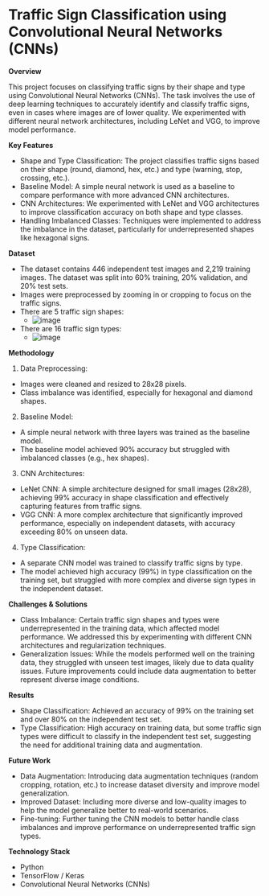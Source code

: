 # Traffic Sign Classification using Convolutional Neural Networks (CNNs)

**Overview**

This project focuses on classifying traffic signs by their shape and type using Convolutional Neural Networks (CNNs). The task involves the use of deep learning techniques to accurately identify and classify traffic signs, even in cases where images are of lower quality. We experimented with different neural network architectures, including LeNet and VGG, to improve model performance.

**Key Features**
* Shape and Type Classification: The project classifies traffic signs based on their shape (round, diamond, hex, etc.) and type (warning, stop, crossing, etc.).
* Baseline Model: A simple neural network is used as a baseline to compare performance with more advanced CNN architectures.
* CNN Architectures: We experimented with LeNet and VGG architectures to improve classification accuracy on both shape and type classes.
* Handling Imbalanced Classes: Techniques were implemented to address the imbalance in the dataset, particularly for underrepresented shapes like hexagonal signs.

**Dataset**
* The dataset contains 446 independent test images and 2,219 training images. The dataset was split into 60% training, 20% validation, and 20% test sets.
* Images were preprocessed by zooming in or cropping to focus on the traffic signs.
* There are 5 traffic sign shapes:
  * ![image](https://github.com/user-attachments/assets/a82751bc-f4b6-4f1f-beba-d53cd8ccc1cb)
* There are 16 traffic sign types:
  * ![image](https://github.com/user-attachments/assets/68134b5f-07e7-4764-a638-5d0fb9f59ae9)

**Methodology**
1. Data Preprocessing:
* Images were cleaned and resized to 28x28 pixels.
* Class imbalance was identified, especially for hexagonal and diamond shapes.
  
2. Baseline Model:
* A simple neural network with three layers was trained as the baseline model.
* The baseline model achieved 90% accuracy but struggled with imbalanced classes (e.g., hex shapes).

3. CNN Architectures:
* LeNet CNN: A simple architecture designed for small images (28x28), achieving 99% accuracy in shape classification and effectively capturing features from traffic signs.
* VGG CNN: A more complex architecture that significantly improved performance, especially on independent datasets, with accuracy exceeding 80% on unseen data.

4. Type Classification:
* A separate CNN model was trained to classify traffic signs by type.
* The model achieved high accuracy (99%) in type classification on the training set, but struggled with more complex and diverse sign types in the independent dataset.

**Challenges & Solutions**
* Class Imbalance: Certain traffic sign shapes and types were underrepresented in the training data, which affected model performance. We addressed this by experimenting with different CNN architectures and regularization techniques.
* Generalization Issues: While the models performed well on the training data, they struggled with unseen test images, likely due to data quality issues. Future improvements could include data augmentation to better represent diverse image conditions.
  
**Results**
* Shape Classification: Achieved an accuracy of 99% on the training set and over 80% on the independent test set.
* Type Classification: High accuracy on training data, but some traffic sign types were difficult to classify in the independent test set, suggesting the need for additional training data and augmentation.

**Future Work**
* Data Augmentation: Introducing data augmentation techniques (random cropping, rotation, etc.) to increase dataset diversity and improve model generalization.
* Improved Dataset: Including more diverse and low-quality images to help the model generalize better to real-world scenarios.
* Fine-tuning: Further tuning the CNN models to better handle class imbalances and improve performance on underrepresented traffic sign types.

**Technology Stack**
* Python
* TensorFlow / Keras
* Convolutional Neural Networks (CNNs)


